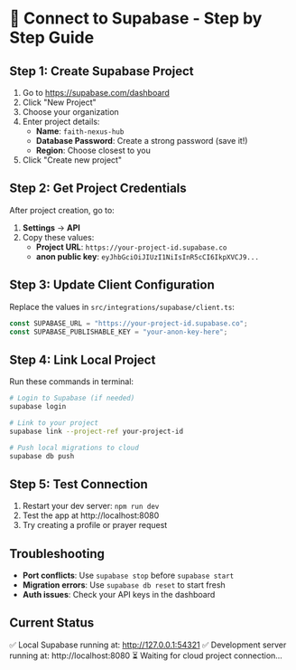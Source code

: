 # 🔗 Connect to Supabase - Step by Step Guide

## Step 1: Create Supabase Project

1. Go to https://supabase.com/dashboard
2. Click "New Project"
3. Choose your organization
4. Enter project details:
   - **Name**: `faith-nexus-hub`
   - **Database Password**: Create a strong password (save it!)
   - **Region**: Choose closest to you
5. Click "Create new project"

## Step 2: Get Project Credentials

After project creation, go to:
1. **Settings** → **API**
2. Copy these values:
   - **Project URL**: `https://your-project-id.supabase.co`
   - **anon public key**: `eyJhbGciOiJIUzI1NiIsInR5cCI6IkpXVCJ9...`

## Step 3: Update Client Configuration

Replace the values in `src/integrations/supabase/client.ts`:

```typescript
const SUPABASE_URL = "https://your-project-id.supabase.co";
const SUPABASE_PUBLISHABLE_KEY = "your-anon-key-here";
```

## Step 4: Link Local Project

Run these commands in terminal:

```bash
# Login to Supabase (if needed)
supabase login

# Link to your project
supabase link --project-ref your-project-id

# Push local migrations to cloud
supabase db push
```

## Step 5: Test Connection

1. Restart your dev server: `npm run dev`
2. Test the app at http://localhost:8080
3. Try creating a profile or prayer request

## Troubleshooting

- **Port conflicts**: Use `supabase stop` before `supabase start`
- **Migration errors**: Use `supabase db reset` to start fresh
- **Auth issues**: Check your API keys in the dashboard

## Current Status

✅ Local Supabase running at: http://127.0.0.1:54321
✅ Development server running at: http://localhost:8080
⏳ Waiting for cloud project connection... 